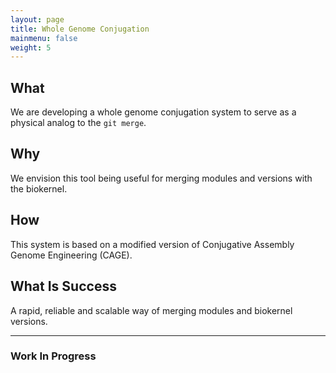 ```yaml
---
layout: page
title: Whole Genome Conjugation
mainmenu: false
weight: 5
---
```


## What
We are developing a whole genome conjugation system to serve as a physical analog to the `git merge`.

## Why
We envision this tool being useful for merging modules and versions with the biokernel.

## How
This system is based on a modified version of Conjugative Assembly Genome Engineering (CAGE).

## What Is Success

A rapid, reliable and scalable way of merging modules and biokernel versions.

---
### Work In Progress

